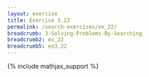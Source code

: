```yaml
---
layout: exercise
title: Exercise 3.22
permalink: /search-exercises/ex_22/
breadcrumb: 3-Solving-Problems-By-Searching
breadcrumb2: ex_22
breadcrumb5: ex3.22
---
```


{% include mathjax_support %}

